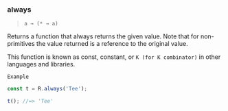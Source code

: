 ### always

> ```a → (* → a)```

Returns a function that always returns the given value. Note that for non-primitives the value returned is a reference to the original value.

This function is known as const, constant, or `K (for K combinator)` in other languages and libraries.

`Example`

```js
const t = R.always('Tee');

t(); //=> 'Tee'
```